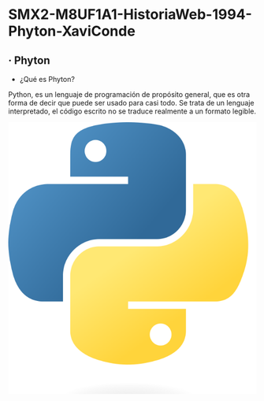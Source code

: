 # SMX2-M8UF1A1-HistoriaWeb-1994-Phyton-XaviConde

## · Phyton
- ¿Qué es Phyton?

Python, es un lenguaje de programación de propósito general, que es otra forma de decir que puede ser usado para casi todo. Se trata de un lenguaje interpretado, el código escrito no se traduce realmente a un formato legible.

![Python](https://github.com/XaviiConde/SMX2-M8UF1A1-HistoriaWeb-1994-Phyton-XaviConde/blob/main/Python.png "Python")
